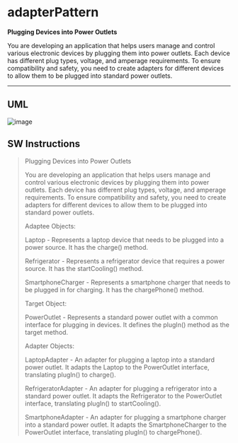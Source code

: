 # adapterPattern

**Plugging Devices into Power Outlets**

You are developing an application that helps users manage and control various electronic devices by plugging them into power outlets. Each device has different plug types, voltage, and amperage requirements. To ensure compatibility and safety, you need to create adapters for different devices to allow them to be plugged into standard power outlets.

---

## UML

![image](cpuml.jpg)


## SW Instructions

>Plugging Devices into Power Outlets
>
>You are developing an application that helps users manage and control various electronic devices by plugging them into power outlets. Each device has different plug types, voltage, and amperage requirements. To ensure compatibility and safety, you need to create adapters for different devices to allow them to be plugged into standard power outlets.
>
>Adaptee Objects:
>
>Laptop - Represents a laptop device that needs to be plugged into a power source. It has the charge() method.
>
>Refrigerator - Represents a refrigerator device that requires a power source. It has the startCooling() method.
>
>SmartphoneCharger - Represents a smartphone charger that needs to be plugged in for charging. It has the chargePhone() method.
>
>Target Object:
>
>PowerOutlet - Represents a standard power outlet with a common interface for plugging in devices. It defines the plugIn() method as the target method.
>
>Adapter Objects:
>
>LaptopAdapter - An adapter for plugging a laptop into a standard power outlet. It adapts the Laptop to the PowerOutlet interface, translating plugIn() to charge().
>
>RefrigeratorAdapter - An adapter for plugging a refrigerator into a standard power outlet. It adapts the Refrigerator to the PowerOutlet interface, translating plugIn() to startCooling().
>
>SmartphoneAdapter - An adapter for plugging a smartphone charger into a standard power outlet. It adapts the SmartphoneCharger to the PowerOutlet interface, translating plugIn() to chargePhone().
